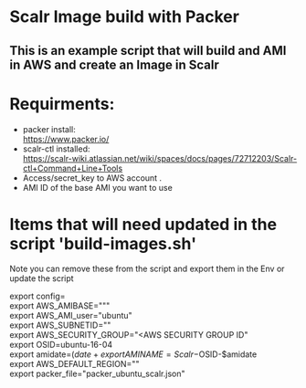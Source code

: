 # Scalr Image build with Packer

## This is an example script that will build and AMI in AWS and create an Image in Scalr

# Requirments:
- packer install:  
  https://www.packer.io/
- scalr-ctl installed:  
  https://scalr-wiki.atlassian.net/wiki/spaces/docs/pages/72712203/Scalr-ctl+Command+Line+Tools
- Access/secret_key to AWS account . 
- AMI ID of the base AMI you want to use

# Items that will need updated in the script 'build-images.sh'
Note you can remove these from the script and export them in the Env or update the script

export config=<Path to your Scalr config file>   
export AWS_AMIBASE="<AMI ID>""  
export AWS_AMI_user="ubuntu"  
export AWS_SUBNETID="<AWS SUBNET ID>"  
export AWS_SECURITY_GROUP="<AWS SECURITY GROUP ID"  
export OSID=ubuntu-16-04  
export amidate=$(date +%H%I%Y)  
export AMINAME=Scalr-$OSID-$amidate  
export AWS_DEFAULT_REGION="<AWS REGION>"  
export packer_file="packer_ubuntu_scalr.json"  
